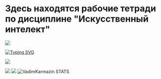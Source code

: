 <h1>Здесь находятся рабочие тетради по дисциплине "Искусственный интелект"</h1>

<img src="https://c.tenor.com/sTKqx9K46T0AAAAC/ayanokoji-classroom-of-the-elite.gif">

[![Typing SVG](https://readme-typing-svg.herokuapp.com?color=800080&lines=Artificial+Intelligence)](https://git.io/typing-svg)


![](https://github-profile-summary-cards.vercel.app/api/cards/profile-details?username=VadimKarmazin&theme=midnight-purple)

![](https://github-profile-summary-cards.vercel.app/api/cards/repos-per-language?username=VadimKarmazin&theme=midnight-purple)
![](https://github-profile-summary-cards.vercel.app/api/cards/stats?username=VadimKarmazin&theme=midnight-purple)
![VadimKarmazin STATS](https://github-readme-stats.vercel.app/api?username=VadimKarmazin&show_icons=true&theme=midnight-purple)
